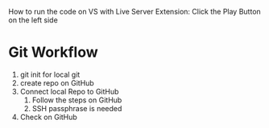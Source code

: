 How to run the code on VS with Live Server Extension: 
    Click the Play Button on the left side


# Git Workflow
1) git init for local git
2) create repo on GitHub
3) Connect local Repo to GitHub
    1) Follow the steps on GitHub
    2) SSH passphrase is needed 
4) Check on GitHub 